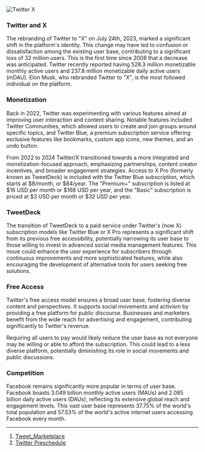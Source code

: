 ![Twitter X](https://github.com/sourceduty/Twitter/assets/123030236/e52fcfdf-cd81-436c-aa4e-e17593820a3c)

### Twitter and X

The rebranding of Twitter to "X" on July 24th, 2023, marked a significant shift in the platform's identity. This change may have led to confusion or dissatisfaction among the existing user base, contributing to a significant loss of 32 million users. This is the first time since 2008 that a decrease was anticipated. Twitter recently reported having 528.3 million monetizable monthly active users and 237.8 million monetizable daily active users (mDAU). Elon Musk, who rebranded Twitter to "X", is the most followed individual on the platform.

### Monetization

Back in 2022, Twitter was experimenting with various features aimed at improving user interaction and content sharing. Notable features included Twitter Communities, which allowed users to create and join groups around specific topics, and Twitter Blue, a premium subscription service offering exclusive features like bookmarks, custom app icons, new themes, and an undo button. 

From 2022 to 2024 Twitter/X transitioned towards a more integrated and monetization-focused approach, emphasizing partnerships, content creator incentives, and broader engagement strategies. Access to X Pro (formerly known as TweetDeck) is included with the Twitter Blue subscription, which starts at $8/month, or $84/year. The "Premium+" subscription is listed at $16 USD per month or $168 USD per year, and the "Basic" subscription is priced at $3 USD per month or $32 USD per year​​​​.

### TweetDeck

The transition of TweetDeck to a paid service under Twitter's (now X) subscription models like Twitter Blue or X Pro represents a significant shift from its previous free accessibility, potentially narrowing its user base to those willing to invest in advanced social media management features. This move could enhance the user experience for subscribers through continuous improvements and more sophisticated features, while also encouraging the development of alternative tools for users seeking free solutions. 

### Free Access

Twitter's free access model ensures a broad user base, fostering diverse content and perspectives. It supports social movements and activism by providing a free platform for public discourse. Businesses and marketers benefit from the wide reach for advertising and engagement, contributing significantly to Twitter's revenue.

Requiring all users to pay would likely reduce the user base as not everyone may be willing or able to afford the subscription. This could lead to a less diverse platform, potentially diminishing its role in social movements and public discussions. 

### Competition

Facebook remains significantly more popular in terms of user base. Facebook boasts 3.049 billion monthly active users (MAUs) and 2.085 billion daily active users (DAUs), reflecting its extensive global reach and engagement levels. This vast user base represents 37.75% of the world's total population and 57.53% of the world's active internet users accessing Facebook every month.

***

1. [Tweet_Marketplace](https://github.com/sourceduty/Tweet_Marketplace)
1. [Twitter Preschedule](https://github.com/sourceduty/Tweet_Prescheduler)
